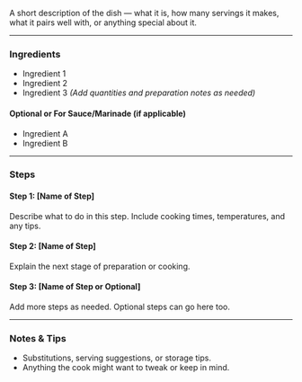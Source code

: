 <!--title:🍽️ RECIPE NAME-->

<!-- Markdown syntax cheat sheet: https://www.markdownguide.org/cheat-sheet/ -->

<!-- You can add an image if you upload a file to /static/ and reference it as follows: ![](/static/recipe_image.jpg) -->

A short description of the dish — what it is, how many servings it makes, what it pairs well with, or anything special about it.

---

### Ingredients

- Ingredient 1
- Ingredient 2
- Ingredient 3
*(Add quantities and preparation notes as needed)*

#### Optional or For Sauce/Marinade (if applicable)

- Ingredient A
- Ingredient B

---

### Steps

#### Step 1: [Name of Step]

Describe what to do in this step. Include cooking times, temperatures, and any tips.

#### Step 2: [Name of Step]

Explain the next stage of preparation or cooking.

#### Step 3: [Name of Step or Optional]

Add more steps as needed. Optional steps can go here too.

---

### Notes & Tips

- Substitutions, serving suggestions, or storage tips.
- Anything the cook might want to tweak or keep in mind.
